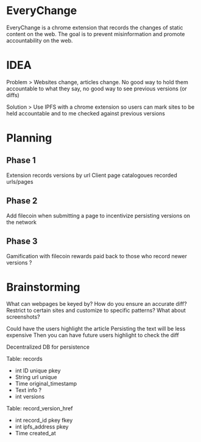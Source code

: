 # EveryChange
EveryChange is a chrome extension that records the changes of static content on the web. The goal is to prevent misinformation and promote accountability on the web.

# IDEA

Problem >
Websites change, articles change. No good way to hold them accountable to what they say, no good way to see previous versions (or diffs)


Solution >
Use IPFS with a chrome extension so users can mark sites to be held accountable and to me checked against previous versions



# Planning
## Phase 1
Extension records versions by url
Client page catalogoues recorded urls/pages
## Phase 2
Add filecoin when submitting a page to incentivize persisting versions on the network
## Phase 3
Gamification with filecoin rewards paid back to those who record newer versions ?

# Brainstorming
What can webpages be keyed by? 
How do you ensure an accurate diff?
Restrict to certain sites and customize to specific patterns?
What about screenshots?

Could have the users highlight the article
Persisting the text will be less expensive
Then you can have future users highlight to check the diff

Decentralized DB for persistence

Table: records
- int ID unique pkey
- String url unique
- Time original_timestamp
- Text info ?
- int versions

Table: record_version_href
- int record_id pkey fkey
- int ipfs_address pkey
- Time created_at

